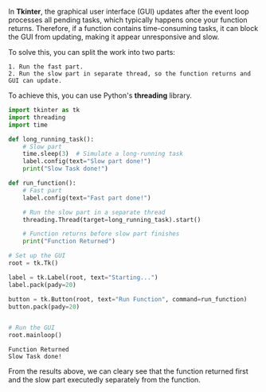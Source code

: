 In **Tkinter**, the graphical user interface (GUI) updates after the event loop processes all pending tasks, which typically happens once your function returns. Therefore, if a function contains time-consuming tasks, it can block the GUI from updating, making it appear unresponsive and slow.

To solve this, you can split the work into two parts:

    1. Run the fast part.
    2. Run the slow part in separate thread, so the function returns and GUI can update.

To achieve this, you can use Python's **threading** library.



```python
import tkinter as tk
import threading
import time

def long_running_task():
    # Slow part
    time.sleep(3)  # Simulate a long-running task
    label.config(text="Slow part done!")
    print("Slow Task done!")

def run_function():
    # Fast part
    label.config(text="Fast part done!")

    # Run the slow part in a separate thread
    threading.Thread(target=long_running_task).start()

    # Function returns before slow part finishes
    print("Function Returned")

# Set up the GUI
root = tk.Tk()

label = tk.Label(root, text="Starting...")
label.pack(pady=20)

button = tk.Button(root, text="Run Function", command=run_function)
button.pack(pady=20)


# Run the GUI
root.mainloop()

```

    Function Returned
    Slow Task done!
    

From the results above, we can cleary see that the function returned first and the slow part executedly separately from the function.

